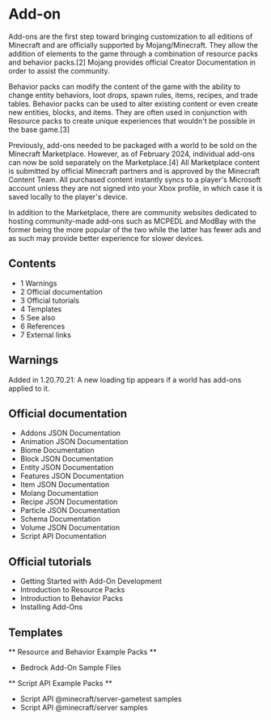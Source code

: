 # Add-on
Add-ons are the first step toward bringing customization to all editions of Minecraft and are officially supported by Mojang/Minecraft. They allow the addition of elements to the game through a combination of resource packs and behavior packs.[2] Mojang provides official Creator Documentation in order to assist the community.

Behavior packs can modify the content of the game with the ability to change entity behaviors, loot drops, spawn rules, items, recipes, and trade tables. Behavior packs can be used to alter existing content or even create new entities, blocks, and items. They are often used in conjunction with Resource packs to create unique experiences that wouldn't be possible in the base game.[3]

Previously, add-ons needed to be packaged with a world to be sold on the Minecraft Marketplace. However, as of February 2024, individual add-ons can now be sold separately on the Marketplace.[4] All Marketplace content is submitted by official Minecraft partners and is approved by the Minecraft Content Team. All purchased content instantly syncs to a player's Microsoft account unless they are not signed into your Xbox profile, in which case it is saved locally to the player's device.

In addition to the Marketplace, there are community websites dedicated to hosting community-made add-ons such as MCPEDL and ModBay with the former being the more popular of the two while the latter has fewer ads and as such may provide better experience for slower devices.

## Contents
- 1 Warnings
- 2 Official documentation
- 3 Official tutorials
- 4 Templates
- 5 See also
- 6 References
- 7 External links

## Warnings

Added in 1.20.70.21: A new loading tip appears if a world has add-ons applied to it.

## Official documentation
- Addons JSON Documentation
- Animation JSON Documentation
- Biome Documentation
- Block JSON Documentation
- Entity JSON Documentation
- Features JSON Documentation
- Item JSON Documentation
- Molang Documentation
- Recipe JSON Documentation
- Particle JSON Documentation
- Schema Documentation
- Volume JSON Documentation
- Script API Documentation

## Official tutorials
- Getting Started with Add-On Development
- Introduction to Resource Packs
- Introduction to Behavior Packs
- Installing Add-Ons

## Templates
** Resource and Behavior Example Packs **
- Bedrock Add-On Sample Files

** Script API Example Packs **
- Script API @minecraft/server-gametest samples
- Script API @minecraft/server samples


